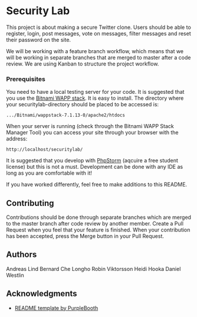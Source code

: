 # Security Lab

This project is about making a secure Twitter clone. Users should be able to register, login, post messages, vote on messages, filter messages and reset their password on the site.

We will be working with a feature branch workflow, which means that we will be working in separate branches that are merged to master after a code review. We are using Kanban to structure the project workflow.


### Prerequisites

You need to have a local testing server for your code. It is suggested that you use the [Bitnami WAPP stack](https://bitnami.com/stack/wapp/installer). It is easy to install. The directory where your securitylab-directory should be placed to be accessed is:

```
.../Bitnami/wappstack-7.1.13-0/apache2/htdocs
```

When your server is running (check through the Bitnami WAPP Stack Manager Tool) you can access your site through your browser with the address:

```
http://localhost/securitylab/
```

It is suggested that you develop with [PhpStorm](https://www.jetbrains.com/phpstorm/) (aqcuire a free student license) but this is not a must. Development can be done with any IDE as long as you are comfortable with it! 

If you have worked differently, feel free to make additions to this README.

## Contributing

Contributions should be done through separate branches which are merged to the master branch after code review by another member. Create a Pull Request when you feel that your feature is finished. When your contribution has been accepted, press the Merge button in your Pull Request.

## Authors

Andreas Lind
Bernard Che Longho
Robin Viktorsson
Heidi Hooka
Daniel Westlin

## Acknowledgments

* [README template by PurpleBooth](https://gist.github.com/PurpleBooth/109311bb0361f32d87a2)

